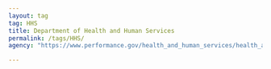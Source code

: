 ```yaml
---
layout: tag
tag: HHS
title: Department of Health and Human Services
permalink: /tags/HHS/
agency: "https://www.performance.gov/health_and_human_services/health_and_human_services.html"

---
```

